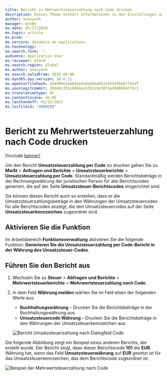 ```yaml
---
title: Bericht zu Mehrwertsteuerzahlung nach Code drucken
description: Dieses Thema enthält Informationen zu den Einstellungen und Aktionen, die zum Drucken des Umsatzsteuerzahlungsberichts in der Buchhaltungs- oder Steuercodewährung erforderlich sind.
author: anasyash
manager: AnnBe
ms.date: 05/27/2020
ms.topic: article
ms.prod: ''
ms.service: dynamics-ax-applications
ms.technology: ''
ms.search.form: ''
audience: Application User
ms.reviewer: kfend
ms.search.region: Global
ms.author: anasyash
ms.search.validFrom: 2020-04-08
ms.dyn365.ops.version: 10.0.11
ms.openlocfilehash: dd490663e66d1eda0eb0ea052e5b54fb867f81df
ms.sourcegitcommit: 38d40c331c8894acb7b119c5073e3088b54776c1
ms.translationtype: HT
ms.contentlocale: de-DE
ms.lasthandoff: 01/15/2021
ms.locfileid: "4990293"
---
```

# <a name="print-the-sales-tax-payment-by-code-report"></a>Bericht zu Mehrwertsteuerzahlung nach Code drucken 

[!include [banner](../includes/banner.md)]

Um den Bericht **Umsatzsteuerzahlung per Code** zu drucken gehen Sie zu **MwSt** \> **Anfragen und Berichte** \> **Umsatzsteuerberichte** \> **Umsatzsteuerzahlung per Code**. Standardmäßig werden Berichtsbeträge in der Rechnungswährung der juristischen Person für alle Berichtscodes generiert, die auf der Seite **Umsatzsteuer-Berichtscodes** eingerichtet sind.

Sie können diesen Bericht auch so erstellen, dass er die Umsatzsteuerzahlungsbeträge in den Währungen der Umsatzsteuercodes für alle Berichtscodes anzeigt, die den Umsatzsteuercodes auf der Seite **Umsatzsteuerkennzeichen** zugeordnet sind.

## <a name="turn-on-the-feature"></a>Aktivieren Sie die Funktion

Im Arbeitsbereich **Funktionsverwaltung** aktivieren Sie die folgende Funktion: **Generieren Sie die Umsatzsteuerzahlung per Code-Bericht in der Währung des Umsatzsteuer-Codes**.

## <a name="run-the-report"></a>Führen Sie den Bericht aus

1. Wechseln Sie zu **Steuer** \> **Abfragen und Berichte** \> **Mehrwertsteuerberichte** \> **Mehrwertsteuerzahlung nach Code**.
2. In dem Feld **Währung melden** wählen Sie im Feld einen der folgenden Werte aus:

    - **Buchhaltungswährung** – Drucken Sie die Berichtsbeträge in der Buchhaltungswährung aus.
    - **Umsatzsteuercode Währung** – Drucken Sie die Berichtsbeträge in den Währungen der Umsatzsteuerkennzeichen aus.

    ![Bericht Umsatzsteuerzahlung nach Dialogfeld Code](media/Sales-tax-payment-by-code.png)

Die folgende Abbildung zeigt ein Beispiel eines anderen Berichts, der erstellt wurde. Der Bericht zeigt, dass dieser Berichtscode **101** die **EUR** Währung hat, wenn das Feld **Umsatzsteuerwährung** auf **EUR** gesetzt ist für das Umsatzsteuerkennzeichen, das dem Berichtscode zugeordnet ist.

![Beispiel der Mehrwertsteuerzahlung nach Code](media/Sales-tax-payment-by-code-2.png)
